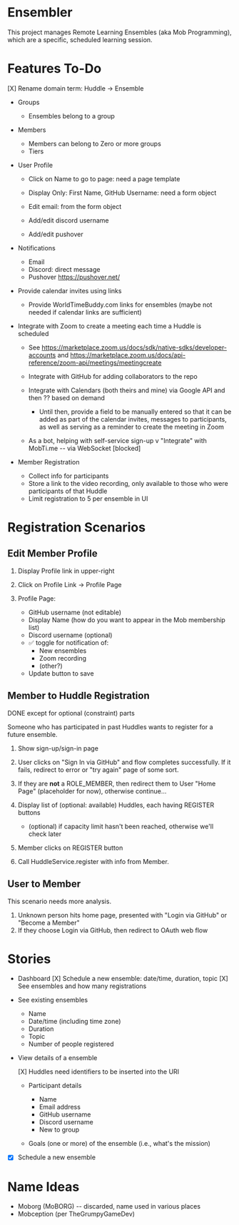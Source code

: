 # Ensembler

This project manages Remote Learning Ensembles (aka Mob Programming), which are a specific, scheduled learning session.

# Features To-Do

[X] Rename domain term: Huddle -> Ensemble

* Groups
    + Ensembles belong to a group

* Members
    + Members can belong to Zero or more groups
    + Tiers

* User Profile
    + Click on Name to go to page: need a page template
    + Display Only: First Name, GitHub Username: need a form object
    + Edit email: from the form object

    + Add/edit discord username
    + Add/edit pushover

* Notifications
    + Email
    + Discord: direct message
    + Pushover https://pushover.net/

* Provide calendar invites using links
    - Provide WorldTimeBuddy.com links for ensembles (maybe not needed if calendar links are sufficient)
  
* Integrate with Zoom to create a meeting each time a Huddle is scheduled
    - See https://marketplace.zoom.us/docs/sdk/native-sdks/developer-accounts and https://marketplace.zoom.us/docs/api-reference/zoom-api/meetings/meetingcreate



    - Integrate with GitHub for adding collaborators to the repo
    - Integrate with Calendars (both theirs and mine) via Google API and then ?? based on demand
        + Until then, provide a field to be manually entered so that it can be added as part of the calendar invites, messages to participants, as well as serving as a reminder to create the meeting in Zoom
    - As a bot, helping with self-service sign-up
    v "Integrate" with MobTi.me -- via WebSocket [blocked]

* Member Registration
    + Collect info for participants
    + Store a link to the video recording, only available to those who were participants of that Huddle
    + Limit registration to 5 per ensemble in UI


# Registration Scenarios

## Edit Member Profile

1. Display Profile link in upper-right

2. Click on Profile Link -> Profile Page

3. Profile Page:
   
    * GitHub username (not editable)
    * Display Name (how do you want to appear in the Mob membership list)
    * Discord username (optional)
    * ✅ toggle for notification of:
        * New ensembles
        * Zoom recording
        * (other?)
    * Update button to save


## Member to Huddle Registration

DONE except for optional (constraint) parts

Someone who has participated in past Huddles wants to register for a future ensemble.

1. Show sign-up/sign-in page

2. User clicks on "Sign In via GitHub" and flow completes successfully. If it fails, redirect to error or "try again" page of some sort.

3. If they are **not** a ROLE_MEMBER, then redirect them to User "Home Page" (placeholder for now), otherwise continue...

4. Display list of (optional: available) Huddles, each having REGISTER buttons

    * (optional) if capacity limit hasn't been reached, otherwise we'll check later

5. Member clicks on REGISTER button

6. Call HuddleService.register with info from Member. 


## User to Member

This scenario needs more analysis.

1. Unknown person hits home page, presented with "Login via GitHub" or "Become a Member"
2. If they choose Login via GitHub, then redirect to OAuth web flow


# Stories

* Dashboard
    [X] Schedule a new ensemble: date/time, duration, topic
    [X] See ensembles and how many registrations

* See existing ensembles
    - Name
    - Date/time (including time zone)
    - Duration
    - Topic
    - Number of people registered

* View details of a ensemble
   
   [X] Huddles need identifiers to be inserted into the URI

    - Participant details
      - Name
      - Email address 
      - GitHub username
      - Discord username
      - New to group

    - Goals (one or more) of the ensemble (i.e., what's the mission)

* [X] Schedule a new ensemble

# Name Ideas

* Moborg (MoBORG) -- discarded, name used in various places
* Mobception (per TheGrumpyGameDev)
